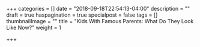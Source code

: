 +++
categories = []
date = "2018-09-18T22:54:13-04:00"
description = ""
draft = true
haspagination = true
specialpost = false
tags = []
thumbnailImage = ""
title = "Kids With Famous Parents: What Do They Look Like Now?"
weight = 1

+++
